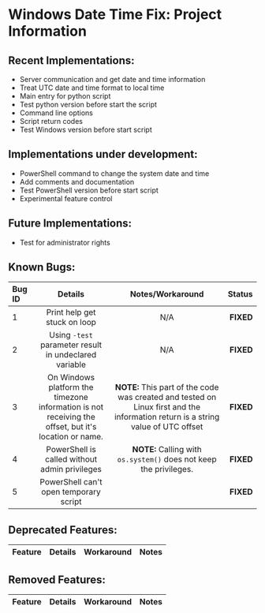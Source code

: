 # Windows Date Time Fix: Project Information

## Recent Implementations:

- Server communication and get date and time information
- Treat UTC date and time format to local time
- Main entry for python script
- Test python version before start the script
- Command line options
- Script return codes
- Test Windows version before start script

## Implementations under development:

- PowerShell command to change the system date and time
- Add comments and documentation
- Test PowerShell version before start script
- Experimental feature control

## Future Implementations:

- Test for administrator rights

## Known Bugs:

| Bug ID | Details | Notes/Workaround | Status |
| :----- | :-----: | :--------------: | -----: |
| 1 | Print help get stuck on loop | N/A | **FIXED** |
| 2 | Using `-test` parameter result in undeclared variable | N/A | **FIXED** |
| 3 | On Windows platform the timezone information is not receiving the offset, but it's location or name. | **NOTE:** This part of the code was created and tested on Linux first and the information return is a string value of UTC offset | **FIXED** |
| 4 | PowerShell is called without admin privileges | **NOTE:** Calling with `os.system()` does not keep the privileges. | **FIXED** |
| 5 | PowerShell can't open temporary script |  | **FIXED** |

## Deprecated Features:

| Feature | Details | Workaround | Notes |
| :------ | :-----: | :--------: | ----: |

## Removed Features:

| Feature | Details | Workaround | Notes |
| :------ | :-----: | :--------: | ----: |